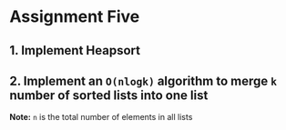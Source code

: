 # Assignment Five

## 1. Implement Heapsort

## 2. Implement an `O(nlogk)` algorithm to merge `k` number of sorted lists into one list
**Note:** `n` is the total number of elements in all lists 